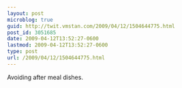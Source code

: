 ```yaml
---
layout: post
microblog: true
guid: http://twit.vmstan.com/2009/04/12/1504644775.html
post_id: 3051685
date: 2009-04-12T13:52:27-0600
lastmod: 2009-04-12T13:52:27-0600
type: post
url: /2009/04/12/1504644775.html
---
```

Avoiding after meal dishes.
